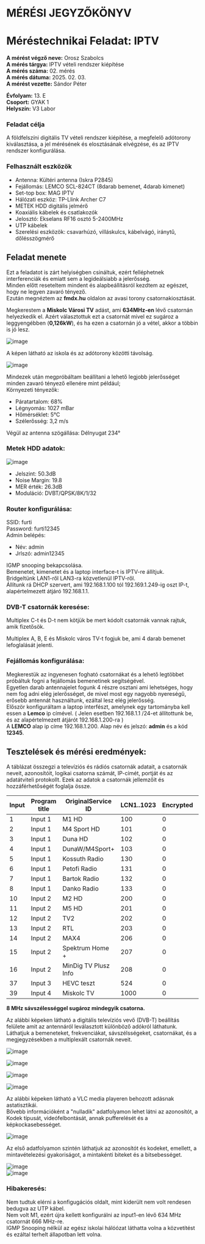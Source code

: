 # MÉRÉSI JEGYZŐKÖNYV   
# Méréstechnikai Feladat: IPTV     

**A mérést végző neve:** Orosz Szabolcs  
**A mérés tárgya:**  IPTV vételi rendszer kiépítése     
**A mérés száma:** 02. mérés    
**A mérés dátuma:** 2025. 02. 03.    
**A mérést vezette:** Sándor Péter    

**Évfolyam:** 13. E  
**Csoport:** GYAK 1   
**Helyszín:** V3 Labor  


### Feladat célja   
A földfelszíni digitális TV vételi rendszer kiépítése, a megfelelő adótorony kiválasztása, a jel mérésének és elosztásának elvégzése, és az IPTV rendszer konfigurálása.  

### Felhasznált eszközök  
- Antenna: Kültéri antenna (Iskra P2845) 
- Fejállomás: LEMCO SCL-824CT (8darab bemenet, 4darab kimenet)
- Set-top box: MAG IPTV  
- Hálózati eszköz: TP-Llink Archer C7
- METEK HDD digitális jelmérő
- Koaxiális kábelek és csatlakozók 
- Jelosztó: Ekselans RF16  osztó 5-2400MHz
- UTP kábelek
- Szerelési eszközök: csavarhúzó, villáskulcs, kábelvágó, iránytű, dőlésszögmérő

## Feladat menete  
Ezt a feladatot is zárt helyiségben csináltuk, ezért felléphetnek interferenciák és emiatt sem a legideálsiabb a jelerősség.  
Minden előtt reseteltem mindent és alapbeállításról kezdtem az egészet, hogy ne legyen zavaró tényező.  
Ezután megnéztem az **fmdx.hu** oldalon az avasi torony csatornakiosztását.   

Megkerestem a **Miskolc Városi TV** adást, ami **634MHz-en** lévő csatornán helyezkedik el. Azért választottuk ezt a csatornát mivel ez sugároz a leggyengébben (**0,126kW**), és ha ezen a csatornán jó a vétel, akkor a többin is jó lesz.  

![image](https://github.com/user-attachments/assets/201cb560-fc7d-4fd2-bc09-a4a3c71415aa)  
 
A képen látható az iskola és az adótorony közötti távolság.    

![image](https://github.com/user-attachments/assets/c292f11f-8834-4c62-890a-2fbab7d1e2d9)  


Mindezek után megpróbáltam beállítani a lehető legjobb jelerősséget minden zavaró tényező ellenére mint például;   
Környezeti tényezők:  

- Páratartalom:  68%
- Légnyomás: 1027 mBar 
- Hőmérséklet: 5°C 
- Szélerősség: 3,2 m/s

Végül az antenna szögállása: Délnyugat 234°  

### Metek HDD adatok:  

![image](https://github.com/user-attachments/assets/bb14acd7-33ab-42c0-a2e5-1fec20f5b9b4)

- Jelszint: 50.3dB
- Noise Margin: 19.8
- MER érték: 26.3dB
- Moduláció: DVBT/QPSK/8K/1/32

### Router konfigurálása:  

SSID: furti  
Password: furti12345  
Admin belépés:  
  - Név: admin  
  - Jrlszó: admin12345

IGMP snooping bekapcsolása.   
Bemenetet, kimenetet és a laptop interface-t is IPTV-re állítjuk.  
Bridgeltünk LAN1-ről LAN3-ra közvetlenül IPTV-ről.    
Állítunk rá DHCP szervert, ami 192.168.1.100 tól 192.169.1.249-ig oszt IP-t, alapértelmezett átjáró 192.168.1.1.  

### DVB-T csatornák keresése:  

Multiplex C-t és D-t nem kötjük be mert kódolt csatornák vannak rajtuk, amik fizetősök.   

Multiplex A, B, E és Miskolc város TV-t fogjuk be, ami 4 darab bemenet lefoglalását jelenti.  

### Fejállomás konfigurálása:   
Megkerestük az ingyenesen fogható csatornákat és a lehető legtöbbet próbáltuk fogni a fejállomás bemenetinek segítségével.   
Egyetlen darab antennajelet fogunk 4 részre osztani ami lehetséges, hogy nem fog adni elég jelerősséget, de mivel most egy nagyobb nyereségű, erősebb antennát használtunk, ezáltal lesz elég jelerősség.   
Először konfiguráltam a laptop interfészt, amelynek egy tartományba kell essen a **Lemco** ip címével. ( Jelen esetben 192.168.1.1 /24-et állítottunk be, és az alapértelmezett átjárót 192.168.1.200-ra )  
A **LEMCO** alap ip címe 192.168.1.200. Alap név és jelszó: **admin** és a kód **12345**.  

## Tesztelések és mérési eredmények:  

A táblázat összegzi a televíziós és rádiós csatornák adatait, a csatornák neveit, azonosítóit, logikai csatorna számát, IP-címét, portját és az adatátviteli protokollt. Ezek az adatok a csatornák jellemzőit és hozzáférhetőségét foglalja össze.  

| Input | Program title              | OriginalService ID | LCN1..1023 | Encrypted | TS Output | OutputService ID | IP address   | IP port | Protocol |
|-------|----------------------------|---------------------|------------|-----------|-----------|------------------|---------------|---------|----------|
| 1     | Input 1                    | M1 HD               | 100        | 0         | FTA       | 1                | 224.0.0.1     | 1001    | UDP      |
| 2     | Input 1                    | M4 Sport HD         | 101        | 0         | FTA       | 1                | 224.0.0.1     | 1002    | UDP      |
| 3     | Input 1                    | Duna HD             | 102        | 0         | FTA       | 1                | 224.0.0.1     | 1003    | UDP      |
| 4     | Input 1                    | DunaW/M4Sport+      | 103        | 0         | FTA       | 2                | 224.0.0.1     | 1004    | UDP      |
| 5     | Input 1                    | Kossuth Radio       | 130        | 0         | FTA       | 4                | 224.0.0.1     | 1005    | UDP      |
| 6     | Input 1                    | Petofi Radio        | 131        | 0         | FTA       | 4                | 224.0.0.1     | 1006    | UDP      |
| 7     | Input 1                    | Bartok Radio        | 132        | 0         | FTA       | 4                | 224.0.0.1     | 1007    | UDP      |
| 8     | Input 1                    | Danko Radio         | 133        | 0         | FTA       | 4                | 224.0.0.1     | 1008    | UDP      |
| 10    | Input 2                    | M2 HD               | 200        | 0         | FTA       | 1                | 224.0.0.1     | 1010    | UDP      |
| 11    | Input 2                    | M5 HD               | 201        | 0         | FTA       | 2                | 224.0.0.1     | 1011    | UDP      |
| 12    | Input 2                    | TV2                 | 202        | 0         | FTA       | 1                | 224.0.0.1     | 1012    | UDP      |
| 13    | Input 2                    | RTL                 | 203        | 0         | FTA       | 1                | 224.0.0.1     | 1013    | UDP      |
| 14    | Input 2                    | MAX4                | 206        | 0         | FTA       | 2                | 224.0.0.1     | 1014    | UDP      |
| 15    | Input 2                    | Spektrum Home +     | 207        | 0         | FTA       | 2                | 224.0.0.1     | 1015    | UDP      |
| 16    | Input 2                    | MinDig TV Plusz Info| 208        | 0         | FTA       | 2                | 224.0.0.1     | 1016    | UDP      |
| 37    | Input 3      | HEVC teszt          | 524        | 0         | FTA       | 2                | 224.0.0.1     | 1037    | UDP  |
| 39    | Input 4      | Miskolc TV          | 1000       | 0         | FTA       | 2                | 224.0.0.1     | 1039    | UDP  |


**8 MHz sávszélességgel sugároz mindegyik csatorna.**

Az alábbi képeken látható a digitális televíziós vevő (DVB-T) beállítás felülete amit az antennáról leválasztott különböző adókról láthatunk.  
Láthatjuk a bemeneteket, frekvenciákat, sávszélsségeket, csatornákat, és a megjegyzésekben a multiplexált csatornák neveit.  

![image](https://github.com/user-attachments/assets/7a88021a-732e-4971-bdd9-9658415c0aa0)  

![image](https://github.com/user-attachments/assets/e8fbf4ff-7d67-4cd5-9a08-86bfbd1e7a73)

![image](https://github.com/user-attachments/assets/4bae06d4-62bc-4f04-9bca-8dfc6dd3ff38)

![image](https://github.com/user-attachments/assets/a11b38c4-2c78-4c71-8d81-e2cb7f00286d)

Az alábbi képeken látható a VLC media playeren behozott adásnak astatisztikái.  
Bővebb információként a "nulladik" adatfolyamon lehet látni az azonosítót, a Kodek típusát, videófelbontását, annak pufferelését és a képkockasebességet.   

![image](https://github.com/user-attachments/assets/2e758339-893c-471d-89fd-a971b3ca6176)

Az első adatfolyamon szintén láthatjuk az azonosítót és kodeket, emellett, a mintavételezési gyakoriságot, a mintakénti biteket és a bitsebességet.  

![image](https://github.com/user-attachments/assets/f3f9e748-afda-4274-9325-e26eabbaa304)  
![image](https://github.com/user-attachments/assets/fbed8196-74b8-411a-ba5f-e2050a006aa0)




### Hibakeresés:  
Nem tudtuk elérni a konfigugációs oldalt, mint kiderült nem volt rendesen bedugva az UTP kábel.   
Nem volt M1, ezért újra kellett konfigurálni az input1-en lévő 634 MHz csatornát 666 MHz-re.   
IGMP Snooping nélkül az egész iskolai hálóózat láthatta volna a közvetítést és ezáltal terhelt állapotban lett volna.  

